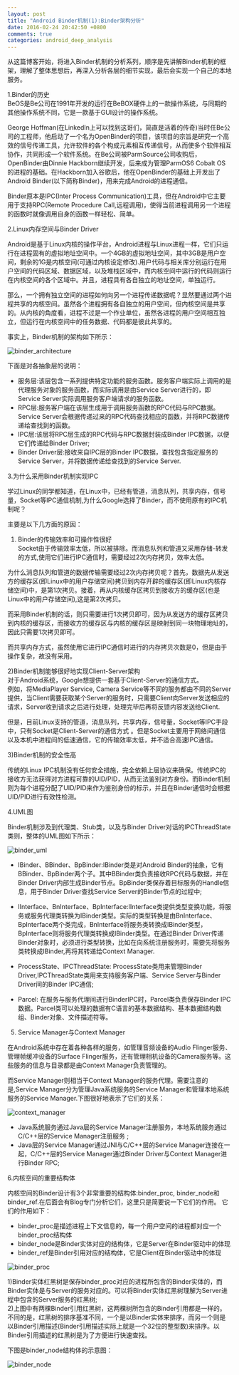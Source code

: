 ```yaml
---
layout: post
title: "Android Binder机制(1):Binder架构分析"
date: 2016-02-24 20:42:50 +0800
comments: true
categories: android_deep_analysis
---
```


从这篇博客开始，将进入Binder机制的分析系列，顺序是先讲解Binder机制的框架，理解了整体思想后，再深入分析各层的细节实现，最后会实现一个自己的本地服务。  

1.Binder的历史  
BeOS是Be公司在1991年开发的运行在BeBOX硬件上的一款操作系统，与同期的其他操作系统不同，它是一款基于GUI设计的操作系统。  

George Hoffman(在LinkedIn上可以找到这哥们，简直是活着的传奇)当时任Be公司的工程师，他启动了一个名为OpenBinder的项目，该项目的宗旨是研究一个高效的信号传递工具，允许软件的各个构成元素相互传递信号，从而使多个软件相互协作，共同形成一个软件系统。在Be公司被ParmSource公司收购后，OpenBinder由Dinnie Hackborn继续开发，后来成为管理ParmOS6 Cobalt OS的进程的基础。在Hackborn加入谷歌后，他在OpenBinder的基础上开发出了Android Binder(以下简称Binder)，用来完成Android的进程通信。  

Binder原本是IPC(Inter Process Communication)工具，但在Android中它主要用于支持RPC(Remote Procedure Call,远程调用)，使得当前进程调用另一个进程的函数时就像调用自身的函数一样轻松、简单<!--more-->。  

2.Linux内存空间与Binder Driver  

Android是基于Linux内核的操作平台，Android进程与Linux进程一样，它们只运行在进程固有的虚拟地址空间中。一个4GB的虚拟地址空间，其中3GB是用户空间，剩余的1G是内核空间(可通过内核设定修改).用户代码与相关库分别运行在用户空间的代码区域、数据区域，以及堆栈区域中，而内核空间中运行的代码则运行在内核空间的各个区域中。并且，进程具有各自独立的地址空间，单独运行。  

那么，一个拥有独立空间的进程如何向另一个进程传递数据呢？显然要通过两个进程共享的内核空间。虽然各个进程拥有各自独立的用户空间，但内核空间是共享的。从内核的角度看，进程不过是一个作业单位，虽然各进程的用户空间相互独立，但运行在内核空间中的任务数据、代码都是彼此共享的。  

事实上，Binder机制的架构如下所示：  

![binder_architecture](http://7xn1yt.com1.z0.glb.clouddn.com/binder_architecture.png)

下面是对各抽象层的说明：  

+ 服务层:该层包含一系列提供特定功能的服务函数。服务客户端实际上调用的是代理服务对象的服务函数，而实际调用是由Service Server进行的，即Service Server实际调用服务客户端请求的服务函数。
+ RPC层:服务客户端在该层生成用于调用服务函数的RPC代码与RPC数据。Service Server会根据传递过来的RPC代码查找相应的函数，并将RPC数据传递给查找到的函数。
+ IPC层:该层将RPC层生成的RPC代码与RPC数据封装成Binder IPC数据，以便它们传递给Binder Driver;
+ Binder Driver层:接收来自IPC层的Binder IPC数据，查找包含指定服务的Service Server，并将数据传递给查找到的Service Server.

3.为什么采用Binder机制实现IPC  

学过Linux的同学都知道，在Linux中，已经有管道，消息队列，共享内存，信号量，Socket等IPC通信机制,为什么Google选择了Binder，而不使用原有的IPC机制呢？  

主要是以下几方面的原因：  

1) Binder的传输效率和可操作性很好  
Socket由于传输效率太低，所以被排除。而消息队列和管道又采用存储-转发的方式,使用它们进行IPC通信时，需要经过2次内存拷贝，效率太低。  

为什么消息队列和管道的数据传输需要经过2次内存拷贝呢？首先，数据先从发送方的缓存区(即Linux中的用户存储空间)拷贝到内存开辟的缓存区(即Linux内核存储空间)中，是第1次拷贝。接着，再从内核缓存区拷贝到接收方的缓存区(也是Linux中的用户存储空间),这是第2次拷贝。  

而采用Binder机制的话，则只需要进行1次拷贝即可，因为从发送方的缓存区拷贝到内核的缓存区，而接收方的缓存区与内核的缓存区是映射到同一块物理地址的，因此只需要1次拷贝即可。  

而共享内存方式，虽然使用它进行IPC通信时进行的内存拷贝次数是0，但是由于操作复杂，故没有采用。  

2)Binder机制能够很好地实现Client-Server架构  
对于Android系统，Google想提供一套基于Client-Server的通信方式。  
例如，将MediaPlayer Service, Camera Service等不同的服务都由不同的Server提供，当Client需要获取某个Server的服务时，只需要Client向Server发送相应的请求，Server收到请求之后进行处理，处理完毕后再将反馈内容发送给Client.  

但是，目前Linux支持的管道，消息队列，共享内存，信号量，Socket等IPC手段中，只有Socket是Client-Server的通信方式 。但是Socket主要用于网络间通信以及本机中进程间的低速通信，它的传输效率太低，并不适合高速IPC通信。  

3)Binder机制的安全性高  

传统的Linux IPC机制没有任何安全措施，完全依赖上层协议来确保。传统IPC的接收方无法获得对方进程可靠的UID/PID，从而无法鉴别对方身份。而Binder机制则为每个进程分配了UID/PID来作为鉴别身份的标示，并且在Binder通信时会根据UID/PID进行有效性检测。  

4.UML图  

Binder机制涉及到代理类、Stub类，以及与Binder Driver对话的IPCThreadState类则，整体的UML图如下所示：  

![binder_uml](http://7xn1yt.com1.z0.glb.clouddn.com/binder_uml.png)

+ IBinder、BBinder、BpBinder:IBinder类是对Android Binder的抽象，它有BBinder、BpBinder两个子。其中BBinder类负责接收RPC代码与数据，并在Binder Driver内部生成Binder节点。BpBinder类保存着目标服务的Handle信息，用于Binder Driver查找Service Server的Binder节点的过程中;

+ IInterface、BnInterface、BpInterface:IInterface类提供类型变换功能，将服务或服务代理类转换为IBinder类型。实际的类型转换是由BnInterface、BpInterface两个类完成，BnInterface将服务类转换成IBinder类型，BpInterface则将服务代理类转换成IBinder类型。在通过Binder Driver传递Binder对象时，必须进行类型转换，比如在向系统注册服务时，需要先将服务类转换成IBinder,再将其转递给Context Manager.

+ ProcessState、IPCThreadState: ProcessState类用来管理Binder Driver,IPCThreadState类用来支持服务客户端、Service Server与Binder Driver间的Binder IPC通信;

+ Parcel: 在服务与服务代理间进行BinderIPC时，Parcel类负责保存Binder IPC数据。Parcel类可以处理的数据有C语言的基本数据结构、基本数据结构数组、Binder对象、文件描述符等。

5. Service Manager与Context Manager  

在Android系统中存在着各种各样的服务，如管理音频设备的Audio Flinger服务、管理帧缓冲设备的Surface Flinger服务，还有管理相机设备的Camera服务等。这些服务的信息与目录都是由Context Manager负责管理的。  

而Service Manager则相当于Context Manager的服务代理。需要注意的是,Service Manager分为管理Java系统服务的Service Manager和管理本地系统服务的Service Manager.下图很好地表示了它们的关系：  

![context_manager](http://7xn1yt.com1.z0.glb.clouddn.com/context_manager.png)

+ Java系统服务通过Java层的Service Manager注册服务，本地系统服务通过C/C++层的Service Manager注册服务 ;
+ Java层的Service Manager通过JNI与C/C++层的Service Manager连接在一起，C/C++层的Service Manager通过Binder Driver与Context Manager进行Binder RPC;

6.内核空间的重要结构体  

内核空间的Binder设计有3个非常重要的结构体:binder_proc, binder_node和binder_ref.在后面会有Blog专门分析它们，这里只是简要说一下它们的作用。 它们的作用如下：  

+ binder_proc是描述进程上下文信息的，每一个用户空间的进程都对应一个binder_proc结构体
+ binder_node是Binder实体对应的结构体，它是Server在Binder驱动中的体现
+ binder_ref是Binder引用对应的结构体，它是Client在Binder驱动中的体现

![binder_proc](http://7xn1yt.com1.z0.glb.clouddn.com/binder_struct.png)

1)Binder实体红黑树是保存binder_proc对应的进程所包含的Binder实体的，而Binder实体是与Server的服务对应的。可以将Binder实体红黑树理解为Server进程中包含的Server服务的红黑树;  
2)上图中有两棵Binder引用红黑树，这两棵树所包含的Binder引用都是一样的。不同的是，红黑树的排序基准不同，一个是以Binder实体来排序，而另一个则是以Binder引用描述(Binder引用描述实际上就是一个32位的整型数)来排序。以Binder引用描述的红黑树是为了方便进行快速查找。  

下图是binder_node结构体的示意图：

![binder_node](http://7xn1yt.com1.z0.glb.clouddn.com/binder_node.png)




